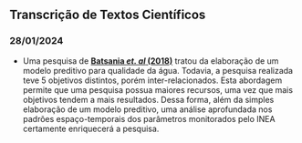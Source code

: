 ## Transcrição de Textos Científicos
### 28/01/2024
- Uma pesquisa de [**Batsania *et. al* (2018)**](https://doi.org/10.1007/s10661-018-6679-2) tratou da elaboração de um modelo preditivo para qualidade da água. Todavia, a pesquisa realizada teve 5 objetivos distintos, porém inter-relacionados. Esta abordagem permite que uma pesquisa possua maiores recursos, uma vez que mais objetivos tendem a mais resultados. Dessa forma, além da simples elaboração de um modelo preditivo, uma análise aprofundada nos padrões espaço-temporais dos parâmetros monitorados pelo INEA certamente enriquecerá a pesquisa.